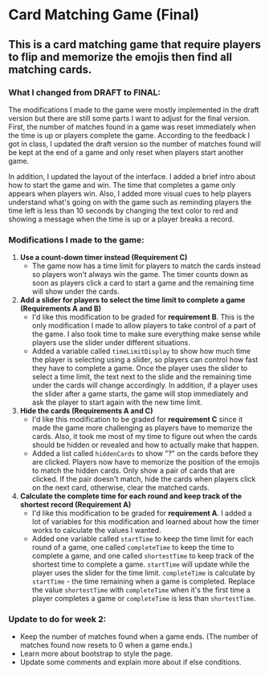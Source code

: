 # Card Matching Game (Final)

## This is a card matching game that require players to flip and memorize the emojis then find all matching cards.

### What I changed from DRAFT to FINAL:

The modifications I made to the game were mostly implemented in the draft version but there are still some parts I want to adjust for the final version. First, the number of matches found in a game was reset immediately when the time is up or players complete the game. According to the feedback I got in class, I updated the draft version so the number of matches found will be kept at the end of a game and only reset when players start another game. 

In addition, I updated the layout of the interface. I added a brief intro about how to start the game and win. The time that completes a game only appears when players win. Also, I added more visual cues to help players understand what's going on with the game such as reminding players the time left is less than 10 seconds by changing the text color to red and showing a message when the time is up or a player breaks a record.

### Modifications I made to the game:

1. **Use a count-down timer instead (Requirement C)**
    - The game now has a time limit for players to match the cards instead so players won't always win the game. The timer counts down as soon as players click a card to start a game and the remaining time will show under the cards.
2. **Add a slider for players to select the time limit to complete a game (Requirements A and B)**
    - I'd like this modification to be graded for **requirement B**. This is the only modification I made to allow players to take control of a part of the game. I also took time to make sure everything make sense while players use the slider under different situations.
    - Added a variable called `timeLimitDisplay` to show how much time the player is selecting using a slider, so players can control how fast they have to complete a game. Once the player uses the slider to select a time limit, the text next to the slide and the remaining time under the cards will change accordingly. In addition, if a player uses the slider after a game starts, the game will stop immediately and ask the player to start again with the new time limit.
3. **Hide the cards (Requirements A and C)**
    - I'd like this modification to be graded for **requirement C** since it made the game more challenging as players have to memorize the cards. Also, it took me most of my time to figure out when the cards should be hidden or revealed and how to actually make that happen.
    - Added a list called `hiddenCards` to show "?" on the cards before they are clicked. Players now have to memorize the position of the emojis to match the hidden cards. Only show a pair of cards that are clicked. If the pair doesn't match, hide the cards when players click on the next card, otherwise, clear the matched cards.
4. **Calculate the complete time for each round and keep track of the shortest record (Requirement A)**
    - I'd like this modification to be graded for **requirement A**. I added a lot of variables for this modification and learned about how the timer works to calculate the values I wanted.
    - Added one variable called `startTime` to keep the time limit for each round of a game, one called `completeTime` to keep the time to complete a game, and one called `shortestTime` to keep track of the shortest time to complete a game. `startTime` will update while the player uses the slider for the time limit. `completeTime` is calculate by `startTime` - the time remaining when a game is completed. Replace the value `shortestTime` with `completeTime` when it's the first time a player completes a game or `completeTime` is less than `shortestTime`.

### Update to do for week 2:

- Keep the number of matches found when a game ends. (The number of matches found now resets to 0 when a game ends.)
- Learn more about bootstrap to style the page.
- Update some comments and explain more about if else conditions.
